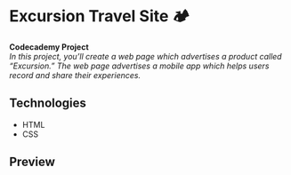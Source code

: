 # Excursion Travel Site 🏕
**Codecademy Project**
<br>
*In this project, you’ll create a web page which advertises a product called “Excursion.” The web page advertises a mobile app which helps users record and share their experiences.*

## Technologies
- HTML
- CSS

## Preview
